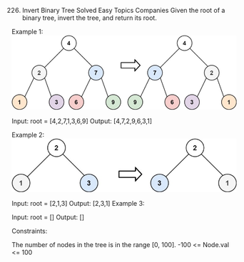 226. Invert Binary Tree
     Solved
     Easy
     Topics
     Companies
     Given the root of a binary tree, invert the tree, and return its root.

Example 1:
![alt text](image.png)

Input: root = [4,2,7,1,3,6,9]
Output: [4,7,2,9,6,3,1]

Example 2:
![alt text](image-1.png)

Input: root = [2,1,3]
Output: [2,3,1]
Example 3:

Input: root = []
Output: []

Constraints:

The number of nodes in the tree is in the range [0, 100].
-100 <= Node.val <= 100
